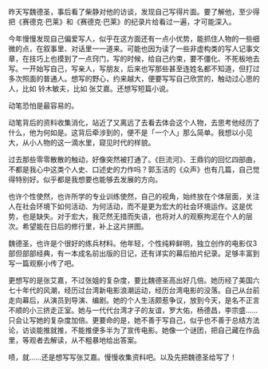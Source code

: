 昨天写魏德圣，事后看了柴静对他的访谈，发现自己写得片面。要了解他，至少得把《赛德克·巴莱》和《赛德克·巴莱》的纪录片给看过一遍，才可能深入。

今年慢慢发现自己偏爱写人，似乎在这方面还有一点小优势，能抓住人物的一些细微的点，在叙事里、对话里一一道来。可能也因为读了一些非虚构类的写人记事文章，在技巧上也摸到了一点窍门，写的时候，给自己约束，要不僵化、不死板地去写。一开始写自己，写亲人，写朋友，后来也写那些甚至连姓名都不知道，但打过多次照面的普通人。想写的野心，约来越大，便要写写自己欣赏的，触动过心思的人，比如 铃木敏夫，比如 张艾嘉。还想写短篇小说。

动笔恐怕是最容易的。

动笔背后的资料收集消化，站近了又离远了去看去体会这个人物，去思考他经历了什么，他为何如是。这背后牵涉到的，便不是「一个人」那么简单。我想以小见大，从小人物的这一滴水里，窥见时代的样貌。

过去那些零零散散的触动，好像突然被打通了。《巨流河》、王鼎钧的回忆四部曲，不都是我心中这类个人史、口述史的力作吗？郭玉洁的《众声》也有几篇，自己觉得特别好。似乎都是我想要也能够去发展的方向。

也许个性使然，也许所学的专业训练使然，自己的视角，始终放在个体层面，关注人在社会环境下如何活动、为何活动，而不是更为宏大的社会环境运作。这是优势，也是缺失。对于宏大，我茫然无措而失语，也将对人的观察拘泥在个人的层次。希望能在日后的修行里，补上这片拼图。

魏德圣，也许是个很好的练兵材料。他年轻，个性纯粹鲜明，独立创作的电影仅3部但部部经典，有一本成名前出版的日记，还有详实的幕后拍片纪录。足够丰富到写一篇观察小传了吧。

更想写的是张艾嘉，不过张姐的复杂度，要比魏德圣高出好几倍。她历经了美国六七十年代的风潮，经历过台湾新电影浪潮运动，经历台湾电影的没落。自己从台前走向幕后，从演员到导演、编剧。她的个人生活颇惹争议，放到今天，是名不正言不顺的小三挤走正室。她与一代代台湾才子的友谊，罗大佑，杨德昌，李宗盛……只会让写她的复杂度加倍。更要命的是，她不善于写自己，似乎也不善于总结方法论，访谈能推就推，不能推便多半为了宣传电影。她像一个谜团，把自己藏在作品里，等观者去解读，从不粗暴地给出答案。

啧，就……还是想写写张艾嘉。慢慢收集资料吧。以及先把魏德圣给写了！

